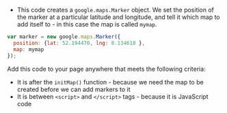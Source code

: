 + This code creates a `google.maps.Marker` object. We set the position of the marker at a particular latitude and longitude, and tell it which map to add itself to - in this case the map is called `mymap`.

```javascript
var marker = new google.maps.Marker({
  position: {lat: 52.194470, lng: 0.134618 },
  map: mymap
});
```

Add this code to your page anywhere that meets the following criteria:
- It is after the `initMap()` function - because we need the map to be created before we can add markers to it
- It is between `<script>` and `</script>` tags - because it is JavaScript code
